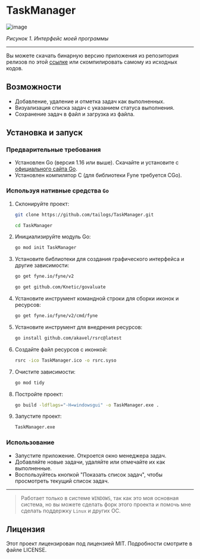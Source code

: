 # TaskManager

![image](https://github.com/user-attachments/assets/dcdfcf1f-2c38-4966-9615-6711213c53a3)

*Рисунок 1. Интерфейс моей программы*

---

Вы можете скачать бинарную версию приложения из репозитория релизов по этой [ссылке](https://github.com/tailogs/TaskManager/releases) или скомпилировать самому из исходных кодов.

## Возможности

- Добавление, удаление и отметка задач как выполненных.
- Визуализация списка задач с указанием статуса выполнения.
- Сохранение задач в файл и загрузка из файла.

## Установка и запуск

### Предварительные требования

- Установлен Go (версия 1.16 или выше). Скачайте и установите с [официального сайта Go](https://golang.org/dl/).
- Установлен компилятор C (для библиотеки Fyne требуется CGo).

### Используя нативные средства `Go`

1. Склонируйте проект:

    ```sh
    git clone https://github.com/tailogs/TaskManager.git
    ```

    ```sh
    cd TaskManager
    ```

2. Инициализируйте модуль Go:

    ```sh
    go mod init TaskManager
    ```

3. Установите библиотеки для создания графического интерфейса и другие зависимости:

    ```sh
    go get fyne.io/fyne/v2
    ```
    
    ```sh
    go get github.com/Knetic/govaluate
    ```

4. Установите инструмент командной строки для сборки иконок и ресурсов:

    ```sh
    go get fyne.io/fyne/v2/cmd/fyne
    ```

5. Установите инструмент для внедрения ресурсов:

    ```sh
    go install github.com/akavel/rsrc@latest
    ```

6. Создайте файл ресурсов с иконкой:

    ```sh
    rsrc -ico TaskManager.ico -o rsrc.syso
    ```

7. Очистите зависимости:

    ```sh
    go mod tidy
    ```

8. Постройте проект:

    ```sh
    go build -ldflags="-H=windowsgui" -o TaskManager.exe .
    ```

9. Запустите проект:

    ```sh
    TaskManager.exe
    ```

### Использование

- Запустите приложение. Откроется окно менеджера задач.
- Добавляйте новые задачи, удаляйте или отмечайте их как выполненные.
- Воспользуйтесь кнопкой "Показать список задач", чтобы просмотреть текущий список задач.

---

> Работает только в системе `WINDOWS`, так как это моя основная система, но вы можете сделать форк этого проекта и помочь мне сделать поддержку `Linux` и других ОС.

## Лицензия

Этот проект лицензирован под лицензией MIT. Подробности смотрите в файле LICENSE.
